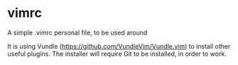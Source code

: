 # vimrc
A simple .vimrc personal file, to be used around

It is using Vundle (https://github.com/VundleVim/Vundle.vim) to install
other useful plugins. The installer will require Git to be installed, in 
order to work.

